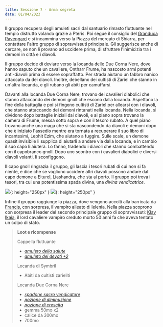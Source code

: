 ```yaml
---
title: Sessione 7 - Arma segreta
date: 01/04/2023
---
```


Il gruppo recupera degli amuleti sacri dal santuario rimasto fluttuante nel tempio distrutto volando grazie a Pteris. Poi segue il consiglio del [Granduca Ravengard](/star/npc/baldursgate#ulder-ravengard) e si incammina verso la Piazza del mercato di Shiarra, per contattare l'altro gruppo di sopravvissuti principale. Gli suggerisce anche di cercare, se non li provano ad uccidere prima, di sfruttare l'inimicizia tra i demoni in città e i diavoli.

Il gruppo decide di deviare verso la locanda delle Due Corna Nere, dove hanno saputo che un cavaliere, Ontharr Frume, ha nascosto armi potenti anti-diavoli prima di essere sopraffatto. Per strada aiutano un fabbro nanico attaccato da dei diavoli. Inoltre, debellano dei cultisti di Zariel che stanno in un'altra locanda, e gli rubano gli abiti per camuffarsi.

Davanti alla locanda Due Corna Nere, trovano dei cavalieri diabolici che stanno attaccando dei demoni gnoll che escono dalla locanda. Aspettano la fine della battaglia e poi si fingono cultisti di Zariel per allearsi con i diavoli, che stanno attaccando dei demoni rintanati nella locanda. Nella locanda, si dividono dopo battaglie iniziali dai diavoli, e al piano sopra trovano la camera di Frume, messa sotto sopra e con il tesoro rubato. A quel piano trovano anche una maga che si sta nascondendo da diavoli e demoni dopo che è iniziato l'assedio mentre era tornata a recuperare il suo libro di incantesimi, Lephit Ezim, che aiutano a fuggire. Sulle scale, un demone quasit invisibile li supplica di aiutarli a andare via dalla locanda, e in cambio il suo capo li aiuterà. Lo fanno, tradendo i diavoli che stanno combattendo con il capobranco gnoll. Dopo uno scontro con i cavalieri diabolici e diversi diavoli volanti, li sconfiggono.

Il capo gnoll ringrazia il gruppo, gli lascia i tesori rubati di cui non si fa niente, e dice che se vogliono uccidere altri diavoli possono andare dal capo demone a Elturel, Liashandra, che sta al porto. Il gruppo poi trova i tesori, tra cui una potentissima spada divina, una *divina vendicatrice*.

![](https://i.imgur.com/E0YWZml.jpg){: height="250px" } ![](https://i.imgur.com/dqL0t0R.jpg){: height="250px" }

Infine il gruppo raggiunge la piazza, dove vengono accolti alla barricata da [Francis](/star/npc/pgrel#francis-numwit-nefignyc-piedipiatti-malbert-polywog), con sorpresa, il vampiro alleato di Ielenia. Nella piazza scoprono con sorpresa il leader del secondo principale gruppo di sopravvissuti: [Klav Ikaia](/star/npc/elturel#klav-ikaia), il lord cavaliere vampiro creduto morto 50 anni fa che aveva tentato un colpo di stato.

> **Loot e ricompense**
> 
> Cappella fluttuante 
> - [*amuleto della salute*](https://dungeonsanddragons.fandom.com/it/wiki/Amuleto_della_Salute)
> - [*amuleto dei devoti +2*](http://dnd5e.wikidot.com/wondrous-items:amulet-of-the-devout)
>
> Locanda di Symbril
> - Abiti da cultisti zarieliti
>
> Locanda Due Corna Nere
> - [*spadone sacro vendicatore*](https://dungeonedraghi.it/compendio/oggetti-magici/armi-magiche/sacro-vendicatore/)
> - [*pozione di diminuzione*](https://dungeonsanddragons.fandom.com/it/wiki/Pozione_di_Diminuzione)
> - [*pozione di crescita*](https://dungeonsanddragons.fandom.com/it/wiki/Pozione_di_Crescita)
> - gemma 50mo x2
> - calice da 300mo
> - 700mo